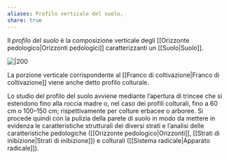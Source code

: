 ```yaml
---
aliases: Profilo verticale del suolo,
share: true
---
```

Il *profilo del suolo* è la composizione verticale degli [[Orizzonte pedologico|Orizzonti pedologici]] caratterizzanti un [[Suolo|Suolo]].

![|200](profilo-verticale-suolo-agrario-naturale.png)

La porzione verticale corrispondente al [[Franco di coltivazione|Franco di coltivazione]] viene anche detto profilo colturale.

Lo studio del profilo del suolo avviene mediante l’apertura di trincee che si estendono fino alla roccia madre o, nel caso dei profili colturali, fino a 60 cm o 100–150 cm; rispettivamente per colture erbacee o arboree.
Si procede quindi con la pulizia della parete di suolo in modo da mettere in evidenza le caratteristiche strutturali dei diversi strati e l’analisi delle caratteristiche pedologiche ([[Orizzonte pedologico|Orizzonti]], [[Strati di inibizione|Strati di inibizione]]) e colturali ([[Sistema radicale|Apparato radicale]]).